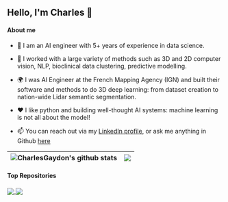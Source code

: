 ## Hello, I'm Charles 👋

#### About me

- 💼 I am an AI engineer with 5+ years of experience in data science.

- 🤖 I worked with a large variety of methods such as 3D and 2D computer vision, NLP, bioclinical data clustering, predictive modelling.

- 🌍 I was AI Engineer at the French Mapping Agency (IGN) and built their software and methods to do 3D deep learning: from dataset creation to nation-wide Lidar semantic segmentation.

- ❤️ I like python and building well-thought AI systems: machine learning is not all about the model!

- 📫 You can reach out via my [LinkedIn profile](https://www.linkedin.com/in/charlesgaydon/), or ask me anything in Github [here](https://github.com/CharlesGaydon/CharlesGaydon/issues)


| <a><img align="center" src="https://github-readme-stats.vercel.app/api?username=CharlesGaydon&show_icons=true&include_all_commits=true&theme=buefy&hide_border=true&count_private=true" alt="CharlesGaydon's github stats" /></a> | <a href="https://github.com/CharlesGaydon/github-readme-stats"><img align="center" src="https://github-readme-stats.vercel.app/api/top-langs/?username=CharlesGaydon&layout=compact&theme=buefy&hide_border=true" /></a> |
| ------------- | ------------- |

#### Top Repositories


<a href="https://github.com/IGNF/myria3d">
  <img align="center" src="https://github-readme-stats.vercel.app/api/pin/?username=IGNF&repo=myria3d&theme=buefy&show_owner=true" />
</a>
<a href="https://github.com/IGNF/lidar-prod">
  <img align="center" src="https://github-readme-stats.vercel.app/api/pin/?username=IGNF&repo=lidar-prod&theme=buefy&show_owner=true" />
</a>


<!--
**CharlesGaydon/CharlesGaydon** is a ✨ _special_ ✨ repository because its `README.md` (this file) appears on your GitHub profile.

Here are some ideas to get you started:
- 🔭 I’m currently working on ...
- 🌱 I’m currently learning ...
- 👯 I’m looking to collaborate on ...
- 💬 Ask me about ...
- 📫 How to reach me: ...
- ⚡ Fun fact: ...
-->
